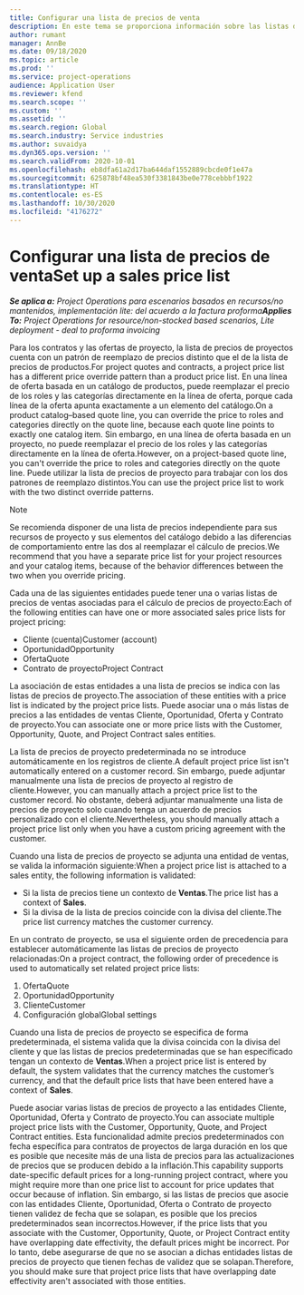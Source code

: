 ```yaml
---
title: Configurar una lista de precios de venta
description: En este tema se proporciona información sobre las listas de precios de ventas para precios de proyecto.
author: rumant
manager: AnnBe
ms.date: 09/18/2020
ms.topic: article
ms.prod: ''
ms.service: project-operations
audience: Application User
ms.reviewer: kfend
ms.search.scope: ''
ms.custom: ''
ms.assetid: ''
ms.search.region: Global
ms.search.industry: Service industries
ms.author: suvaidya
ms.dyn365.ops.version: ''
ms.search.validFrom: 2020-10-01
ms.openlocfilehash: eb8dfa61a2d17ba644daf1552889cbcde0f1e47a
ms.sourcegitcommit: 625878bf48ea530f3381843be0e778cebbbf1922
ms.translationtype: HT
ms.contentlocale: es-ES
ms.lasthandoff: 10/30/2020
ms.locfileid: "4176272"
---
```

# <a name="set-up-a-sales-price-list"></a><span data-ttu-id="e4f4c-103">Configurar una lista de precios de venta</span><span class="sxs-lookup"><span data-stu-id="e4f4c-103">Set up a sales price list</span></span>

<span data-ttu-id="e4f4c-104">_**Se aplica a:** Project Operations para escenarios basados en recursos/no mantenidos, implementación lite: del acuerdo a la factura proforma_</span><span class="sxs-lookup"><span data-stu-id="e4f4c-104">_**Applies To:** Project Operations for resource/non-stocked based scenarios, Lite deployment - deal to proforma invoicing_</span></span>

<span data-ttu-id="e4f4c-105">Para los contratos y las ofertas de proyecto, la lista de precios de proyectos cuenta con un patrón de reemplazo de precios distinto que el de la lista de precios de productos.</span><span class="sxs-lookup"><span data-stu-id="e4f4c-105">For project quotes and contracts, a project price list has a different price override pattern than a product price list.</span></span> <span data-ttu-id="e4f4c-106">En una línea de oferta basada en un catálogo de productos, puede reemplazar el precio de los roles y las categorías directamente en la línea de oferta, porque cada línea de la oferta apunta exactamente a un elemento del catálogo.</span><span class="sxs-lookup"><span data-stu-id="e4f4c-106">On a product catalog–based quote line, you can override the price to roles and categories directly on the quote line, because each quote line points to exactly one catalog item.</span></span> <span data-ttu-id="e4f4c-107">Sin embargo, en una línea de oferta basada en un proyecto, no puede reemplazar el precio de los roles y las categorías directamente en la línea de oferta.</span><span class="sxs-lookup"><span data-stu-id="e4f4c-107">However, on a project-based quote line, you can't override the price to roles and categories directly on the quote line.</span></span> <span data-ttu-id="e4f4c-108">Puede utilizar la lista de precios de proyecto para trabajar con los dos patrones de reemplazo distintos.</span><span class="sxs-lookup"><span data-stu-id="e4f4c-108">You can use the project price list to work with the two distinct override patterns.</span></span>

> [!NOTE]
> <span data-ttu-id="e4f4c-109">Se recomienda disponer de una lista de precios independiente para sus recursos de proyecto y sus elementos del catálogo debido a las diferencias de comportamiento entre las dos al reemplazar el cálculo de precios.</span><span class="sxs-lookup"><span data-stu-id="e4f4c-109">We recommend that you have a separate price list for your project resources and your catalog items, because of the behavior differences between the two when you override pricing.</span></span>

<span data-ttu-id="e4f4c-110">Cada una de las siguientes entidades puede tener una o varias listas de precios de ventas asociadas para el cálculo de precios de proyecto:</span><span class="sxs-lookup"><span data-stu-id="e4f4c-110">Each of the following entities can have one or more associated sales price lists for project pricing:</span></span>

- <span data-ttu-id="e4f4c-111">Cliente (cuenta)</span><span class="sxs-lookup"><span data-stu-id="e4f4c-111">Customer (account)</span></span> 
- <span data-ttu-id="e4f4c-112">Oportunidad</span><span class="sxs-lookup"><span data-stu-id="e4f4c-112">Opportunity</span></span> 
- <span data-ttu-id="e4f4c-113">Oferta</span><span class="sxs-lookup"><span data-stu-id="e4f4c-113">Quote</span></span> 
- <span data-ttu-id="e4f4c-114">Contrato de proyecto</span><span class="sxs-lookup"><span data-stu-id="e4f4c-114">Project Contract</span></span>

<span data-ttu-id="e4f4c-115">La asociación de estas entidades a una lista de precios se indica con las listas de precios de proyecto.</span><span class="sxs-lookup"><span data-stu-id="e4f4c-115">The association of these entities with a price list is indicated by the project price lists.</span></span> <span data-ttu-id="e4f4c-116">Puede asociar una o más listas de precios a las entidades de ventas Cliente, Oportunidad, Oferta y Contrato de proyecto.</span><span class="sxs-lookup"><span data-stu-id="e4f4c-116">You can associate one or more price lists with the Customer, Opportunity, Quote, and Project Contract sales entities.</span></span>

<span data-ttu-id="e4f4c-117">La lista de precios de proyecto predeterminada no se introduce automáticamente en los registros de cliente.</span><span class="sxs-lookup"><span data-stu-id="e4f4c-117">A default project price list isn't automatically entered on a customer record.</span></span> <span data-ttu-id="e4f4c-118">Sin embargo, puede adjuntar manualmente una lista de precios de proyecto al registro de cliente.</span><span class="sxs-lookup"><span data-stu-id="e4f4c-118">However, you can manually attach a project price list to the customer record.</span></span> <span data-ttu-id="e4f4c-119">No obstante, deberá adjuntar manualmente una lista de precios de proyecto solo cuando tenga un acuerdo de precios personalizado con el cliente.</span><span class="sxs-lookup"><span data-stu-id="e4f4c-119">Nevertheless, you should manually attach a project price list only when you have a custom pricing agreement with the customer.</span></span> 

<span data-ttu-id="e4f4c-120">Cuando una lista de precios de proyecto se adjunta una entidad de ventas, se valida la información siguiente:</span><span class="sxs-lookup"><span data-stu-id="e4f4c-120">When a project price list is attached to a sales entity, the following information is validated:</span></span>

- <span data-ttu-id="e4f4c-121">Si la lista de precios tiene un contexto de **Ventas**.</span><span class="sxs-lookup"><span data-stu-id="e4f4c-121">The price list has a context of **Sales**.</span></span> 
- <span data-ttu-id="e4f4c-122">Si la divisa de la lista de precios coincide con la divisa del cliente.</span><span class="sxs-lookup"><span data-stu-id="e4f4c-122">The price list currency matches the customer currency.</span></span> 

<span data-ttu-id="e4f4c-123">En un contrato de proyecto, se usa el siguiente orden de precedencia para establecer automáticamente las listas de precios de proyecto relacionadas:</span><span class="sxs-lookup"><span data-stu-id="e4f4c-123">On a project contract, the following order of precedence is used to automatically set related project price lists:</span></span>

1. <span data-ttu-id="e4f4c-124">Oferta</span><span class="sxs-lookup"><span data-stu-id="e4f4c-124">Quote</span></span>
2. <span data-ttu-id="e4f4c-125">Oportunidad</span><span class="sxs-lookup"><span data-stu-id="e4f4c-125">Opportunity</span></span>
3. <span data-ttu-id="e4f4c-126">Cliente</span><span class="sxs-lookup"><span data-stu-id="e4f4c-126">Customer</span></span> 
4. <span data-ttu-id="e4f4c-127">Configuración global</span><span class="sxs-lookup"><span data-stu-id="e4f4c-127">Global settings</span></span> 

<span data-ttu-id="e4f4c-128">Cuando una lista de precios de proyecto se especifica de forma predeterminada, el sistema valida que la divisa coincida con la divisa del cliente y que las listas de precios predeterminadas que se han especificado tengan un contexto de **Ventas**.</span><span class="sxs-lookup"><span data-stu-id="e4f4c-128">When a project price list is entered by default, the system validates that the currency matches the customer’s currency, and that the default price lists that have been entered have a context of **Sales**.</span></span>

<span data-ttu-id="e4f4c-129">Puede asociar varias listas de precios de proyecto a las entidades Cliente, Oportunidad, Oferta y Contrato de proyecto.</span><span class="sxs-lookup"><span data-stu-id="e4f4c-129">You can associate multiple project price lists with the Customer, Opportunity, Quote, and Project Contract entities.</span></span> <span data-ttu-id="e4f4c-130">Esta funcionalidad admite precios predeterminados con fecha específica para contratos de proyectos de larga duración en los que es posible que necesite más de una lista de precios para las actualizaciones de precios que se producen debido a la inflación.</span><span class="sxs-lookup"><span data-stu-id="e4f4c-130">This capability supports date-specific default prices for a long-running project contract, where you might require more than one price list to account for price updates that occur because of inflation.</span></span> <span data-ttu-id="e4f4c-131">Sin embargo, si las listas de precios que asocie con las entidades Cliente, Oportunidad, Oferta o Contrato de proyecto tienen validez de fecha que se solapan, es posible que los precios predeterminados sean incorrectos.</span><span class="sxs-lookup"><span data-stu-id="e4f4c-131">However, if the price lists that you associate with the Customer, Opportunity, Quote, or Project Contract entity have overlapping date effectivity, the default prices might be incorrect.</span></span> <span data-ttu-id="e4f4c-132">Por lo tanto, debe asegurarse de que no se asocian a dichas entidades listas de precios de proyecto que tienen fechas de validez que se solapan.</span><span class="sxs-lookup"><span data-stu-id="e4f4c-132">Therefore, you should make sure that project price lists that have overlapping date effectivity aren't associated with those entities.</span></span>
